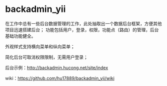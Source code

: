 backadmin_yii
=============

在工作中总有一些后台数据管理的工作，此处抽取出一个数据后台框架，方便其他项目迅速搭建后台； 功能包括用户，登录，权限，功能点（路由）的管理，后台基础功能健全。

外观样式支持横向菜单和纵向菜单；

简化后台可取消权限限制，无需用户登录；


后台示例：http://backadmin.hucong.net/site/index

wiki：https://github.com/hu17889/backadmin_yii/wiki
